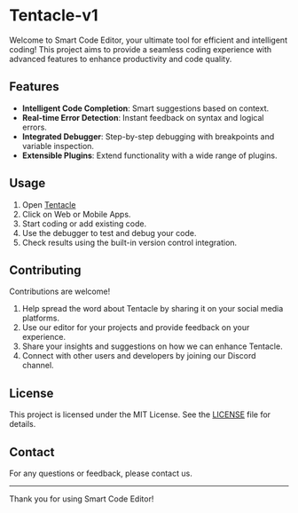 # Tentacle-v1
Welcome to Smart Code Editor, your ultimate tool for efficient and intelligent coding! This project aims to provide a seamless coding experience with advanced features to enhance productivity and code quality.

## Features

- **Intelligent Code Completion**: Smart suggestions based on context.
- **Real-time Error Detection**: Instant feedback on syntax and logical errors.
- **Integrated Debugger**: Step-by-step debugging with breakpoints and variable inspection.
- **Extensible Plugins**: Extend functionality with a wide range of plugins.

## Usage

1. Open [Tentacle](https://tentacle.site)
3. Click on Web or Mobile Apps.
4. Start coding or add existing code.
5. Use the debugger to test and debug your code.
6. Check results using the built-in version control integration.

## Contributing

Contributions are welcome!

1. Help spread the word about Tentacle by sharing it on your social media platforms.
2. Use our editor for your projects and provide feedback on your experience.
3. Share your insights and suggestions on how we can enhance Tentacle.
4. Connect with other users and developers by joining our Discord channel.

## License

This project is licensed under the MIT License. See the [LICENSE](LICENSE) file for details.

## Contact

For any questions or feedback, please contact us.

---

Thank you for using Smart Code Editor!
